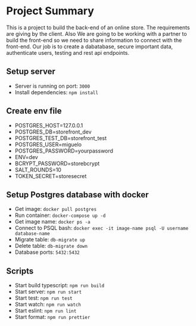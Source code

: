 # Project Summary

This is a project to build the back-end of an online store. The requirements are giving by the client. Also We are going to be working with a partner to build the front-end so we need to share information to connect with the front-end. Our job is to create a dabatabase, secure important data, authenticate users, testing and rest api endpoints.

## Setup server

- Server is running on port: `3000`
- Install dependencies: `npm install`

## Create env file

- POSTGRES_HOST=127.0.0.1
- POSTGRES_DB=storefront_dev
- POSTGRES_TEST_DB=storefront_test
- POSTGRES_USER=miguelo
- POSTGRES_PASSWORD=yourpassword
- ENV=dev 
- BCRYPT_PASSWORD=storebcrypt
- SALT_ROUNDS=10
- TOKEN_SECRET=storesecret

## Setup Postgres database with docker

- Get image: `docker pull postgres`
- Run container: `docker-compose up -d`
- Get image name: `docker ps -a`
- Connect to PSQL bash: `docker exec -it image-name psql -U username database-name`
- Migrate table: `db-migrate up`
- Delete table: `db-migrate down`
- Database ports: `5432:5432`

## Scripts

- Start build typescript: `npm run build`
- Start server: `npm run start`
- Start test: `npm run test`
- Start watch: `npm run watch`
- Start eslint: `npm run lint`
- Start format: `npm run prettier`
